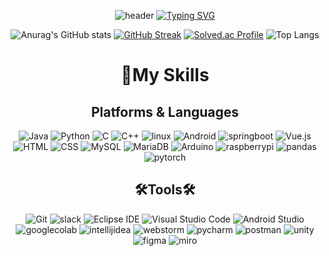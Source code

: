 <div align="center">
  
![header](https://capsule-render.vercel.app/api?type=waving&color=6994CDEE&text=&animation=twinkling&height=100)
[![Typing SVG](https://readme-typing-svg.demolab.com?font=Alkatra&weight=500&size=45&duration=3500&pause=3&color=6994CDEE&center=false&vCenter=false&multiline=true&repeat=true&width=1000&height=100&lines=Welcome+to+YoungWon's+GitHub!👋)](https://git.io/typing-svg)

![Anurag's GitHub stats](https://github-readme-stats.vercel.app/api?username=nbbb9&show_icons=true&theme=merko)
[![GitHub Streak](https://streak-stats.demolab.com?user=nbbb9&theme=merko&date_format=%5BY.%5Dn.j&mode=weekly)](https://git.io/streak-stats)
[![Solved.ac Profile](http://mazassumnida.wtf/api/v2/generate_badge?boj=nbbb9)](https://solved.ac/nbbb9/) ![Top Langs](https://github-readme-stats.vercel.app/api/top-langs/?username=nbbb9&layout=compact&theme=merko)

# 💪My Skills
## Platforms & Languages
![Java](https://img.shields.io/badge/Java-FF8C00.svg?&style=for-the-badge&logo=Java&logoColor=white)
![Python](https://img.shields.io/badge/Python-3776AB.svg?&style=for-the-badge&logo=Python&logoColor=white)
![C](https://img.shields.io/badge/C-A8B9CC.svg?&style=for-the-badge&logo=C&logoColor=white)
![C++](https://img.shields.io/badge/C++-00599C.svg?&style=for-the-badge&logo=C++&logoColor=white)
![linux](https://img.shields.io/badge/linux-FCC624.svg?&style=for-the-badge&logo=linux&logoColor=white)
![Android](https://img.shields.io/badge/Android-3DDC84.svg?&style=for-the-badge&logo=Android&logoColor=white)
![springboot](https://img.shields.io/badge/springboot-6DB33F.svg?&style=for-the-badge&logo=springboot&logoColor=white)
![Vue.js](https://img.shields.io/badge/Vue.js-4FC08D.svg?&style=for-the-badge&logo=Vue.js&logoColor=white)
![HTML](https://img.shields.io/badge/html5-E34F26.svg?&style=for-the-badge&logo=html5&logoColor=white)
![CSS](https://img.shields.io/badge/css3-1572B6.svg?&style=for-the-badge&logo=css3&logoColor=white)
![MySQL](https://img.shields.io/badge/MySQL-4479A1.svg?&style=for-the-badge&logo=MySQL&logoColor=white)
![MariaDB](https://img.shields.io/badge/MariaDB-003545.svg?&style=for-the-badge&logo=MariaDB&logoColor=white)
![Arduino](https://img.shields.io/badge/Arduino-00878F.svg?&style=for-the-badge&logo=Arduino&logoColor=white)
![raspberrypi](https://img.shields.io/badge/raspberrypi-A22846.svg?&style=for-the-badge&logo=raspberrypi&logoColor=white)
![pandas](https://img.shields.io/badge/pandas-150458.svg?&style=for-the-badge&logo=pandas&logoColor=white)
![pytorch](https://img.shields.io/badge/pytorch-EE4C2C.svg?&style=for-the-badge&logo=pytorch&logoColor=white)

## 🛠Tools🛠
![Git](https://img.shields.io/badge/Git-F05032.svg?&style=for-the-badge&logo=Git&logoColor=white)
![slack](https://img.shields.io/badge/slack-4A154B.svg?&style=for-the-badge&logo=slack&logoColor=white)
![Eclipse IDE](https://img.shields.io/badge/Eclipse%20IDE-2C2255.svg?&style=for-the-badge&logo=Eclipse%20IDE&logoColor=white)
![Visual Studio Code](https://img.shields.io/badge/Visual%20Studio%20Code-007ACC.svg?&style=for-the-badge&logo=Visual%20Studio%20Code&logoColor=white)
![Android Studio](https://img.shields.io/badge/Android%20Studio-3DDC84.svg?&style=for-the-badge&logo=Android%20Studio&logoColor=white)
![googlecolab](https://img.shields.io/badge/googlecolab-F9AB00.svg?&style=for-the-badge&logo=googlecolab&logoColor=white)
![intellijidea](https://img.shields.io/badge/intellijidea-000000.svg?&style=for-the-badge&logo=intellijidea&logoColor=white)
![webstorm](https://img.shields.io/badge/webstorm-000000.svg?&style=for-the-badge&logo=webstorm&logoColor=white)
![pycharm](https://img.shields.io/badge/pycharm-000000.svg?&style=for-the-badge&logo=pycharm&logoColor=white)
![postman](https://img.shields.io/badge/postman-FF6C37.svg?&style=for-the-badge&logo=postman&logoColor=white)
![unity](https://img.shields.io/badge/unity-696969.svg?&style=for-the-badge&logo=unity&logoColor=white)
![figma](https://img.shields.io/badge/figma-F24E1E.svg?&style=for-the-badge&logo=figma&logoColor=white)
![miro](https://img.shields.io/badge/miro-FFD700.svg?&style=for-the-badge&logo=miro&logoColor=white)
